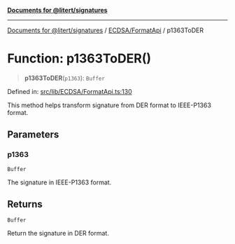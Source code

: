[**Documents for @litert/signatures**](../../../README.md)

***

[Documents for @litert/signatures](../../../README.md) / [ECDSA/FormatApi](../README.md) / p1363ToDER

# Function: p1363ToDER()

> **p1363ToDER**(`p1363`): `Buffer`

Defined in: [src/lib/ECDSA/FormatApi.ts:130](https://github.com/litert/signatures.js/blob/master/src/lib/ECDSA/FormatApi.ts#L130)

This method helps transform signature from DER format to IEEE-P1363 format.

## Parameters

### p1363

`Buffer`

The signature in IEEE-P1363 format.

## Returns

`Buffer`

Return the signature in DER format.
